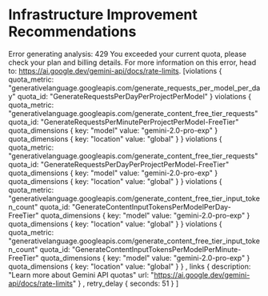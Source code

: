 # Infrastructure Improvement Recommendations

Error generating analysis: 429 You exceeded your current quota, please check your plan and billing details. For more information on this error, head to: https://ai.google.dev/gemini-api/docs/rate-limits. [violations {
  quota_metric: "generativelanguage.googleapis.com/generate_requests_per_model_per_day"
  quota_id: "GenerateRequestsPerDayPerProjectPerModel"
}
violations {
  quota_metric: "generativelanguage.googleapis.com/generate_content_free_tier_requests"
  quota_id: "GenerateRequestsPerMinutePerProjectPerModel-FreeTier"
  quota_dimensions {
    key: "model"
    value: "gemini-2.0-pro-exp"
  }
  quota_dimensions {
    key: "location"
    value: "global"
  }
}
violations {
  quota_metric: "generativelanguage.googleapis.com/generate_content_free_tier_requests"
  quota_id: "GenerateRequestsPerDayPerProjectPerModel-FreeTier"
  quota_dimensions {
    key: "model"
    value: "gemini-2.0-pro-exp"
  }
  quota_dimensions {
    key: "location"
    value: "global"
  }
}
violations {
  quota_metric: "generativelanguage.googleapis.com/generate_content_free_tier_input_token_count"
  quota_id: "GenerateContentInputTokensPerModelPerDay-FreeTier"
  quota_dimensions {
    key: "model"
    value: "gemini-2.0-pro-exp"
  }
  quota_dimensions {
    key: "location"
    value: "global"
  }
}
violations {
  quota_metric: "generativelanguage.googleapis.com/generate_content_free_tier_input_token_count"
  quota_id: "GenerateContentInputTokensPerModelPerMinute-FreeTier"
  quota_dimensions {
    key: "model"
    value: "gemini-2.0-pro-exp"
  }
  quota_dimensions {
    key: "location"
    value: "global"
  }
}
, links {
  description: "Learn more about Gemini API quotas"
  url: "https://ai.google.dev/gemini-api/docs/rate-limits"
}
, retry_delay {
  seconds: 51
}
]